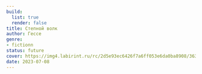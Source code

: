 ```yaml
---
build:
  list: true
  render: false
title: Степной волк
author: Гессе
genre:
- fictionn
status: future
cover: https://img4.labirint.ru/rc/2d5e93ec6426f7a6ff053e6da0ba8908/363x561q80/books44/434062/cover.jpg?1613060702
date: 2023-07-08
---
```


